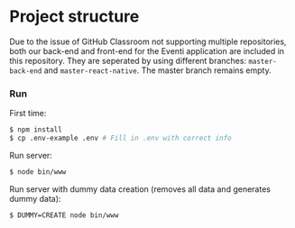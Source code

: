 # Project structure
Due to the issue of GitHub Classroom not supporting multiple repositories, both our back-end and front-end for the Eventi application are included in this repository. They are seperated by using different branches: `master-back-end` and `master-react-native`. The master branch remains empty.

### Run
First time:
```sh
$ npm install
$ cp .env-example .env # Fill in .env with correct info
```

Run server:
```sh
$ node bin/www
```

Run server with dummy data creation (removes all data and generates dummy data):
```sh
$ DUMMY=CREATE node bin/www
```
